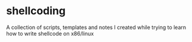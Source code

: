 # shellcoding
A collection of scripts, templates and notes I created while trying to learn how to write shellcode on x86/linux
